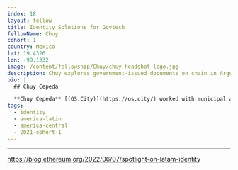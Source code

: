 ```yaml
---
index: 18
layout: fellow
title: Identity Solutions for Govtech
fellowName: Chuy
cohort: 1
country: Mexico
lat: 19.4326
lon: -99.1332
image: /content/fellowship/Chuy/chuy-headshot-logo.jpg
description: Chuy explores government-issued documents on chain in Argentina and other LatAm countries.
bio: |
  ## Chuy Cepeda

  **Chuy Cepeda** [(OS.City)](https://os.city/) worked with municipal and national governments to create an Ethereum wallet app in Spanish for citizens, with a vision to one-day hold government-issued documents (like permits and IDs). During the Fellowship Program, he and his team worked with the government of Argentina and created strategies to advance the meaningful adoption of blockchain in the public sector in Latin America. [Read more about Chuy's work here.](https://blog.ethereum.org/2022/06/07/spotlight-on-latam-identity/)
tags:
  - identity
  - america-latin
  - america-central
  - 2021-cohort-1
---
```


---

https://blog.ethereum.org/2022/06/07/spotlight-on-latam-identity
